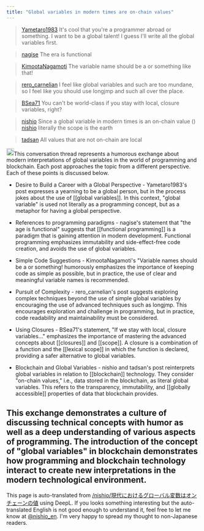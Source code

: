 ```yaml
---
title: "Global variables in modern times are on-chain values"
---
```


> [Yametaro1983](https://twitter.com/Yametaro1983/status/1775801958005411977) It's cool that you're a programmer abroad or something.
>  I want to be a global talent!
>  I guess I'll write all the global variables first.

> [nagise](https://twitter.com/nagise/status/1775802507241152792) The era is functional

> [KimootaNagamoti](https://twitter.com/KimootaNagamoti/status/1776028356435476835) The variable name should be a or something like that!

> [rero_carnelian](https://twitter.com/rero_carnelian/status/1776241524231356500) I feel like global variables and such are too mundane, so I feel like you should use longjmp and such all over the place.

> [BSea71](https://twitter.com/BSea71/status/1775820524922544352) You can't be world-class if you stay with local, closure variables, right?

> [nishio](https://twitter.com/nishio/status/1776103838686024178) Since a global variable in modern times is an on-chain value ()
> [nishio](https://twitter.com/nishio/status/1776104221848564101) literally the scope is the earth

> [tadsan](https://twitter.com/tadsan/status/1776106078822154242) All values that are not on-chain are local

<img src='https://scrapbox.io/api/pages/nishio-en/gpt/icon' alt='gpt.icon' height="19.5"/>This conversation thread represents a humorous exchange about modern interpretations of global variables in the world of programming and blockchain. Each post approaches the topic from a different perspective. Each of these points is discussed below.

- Desire to Build a Career with a Global Perspective - Yametaro1983's post expresses a yearning to be a global person, but in the process jokes about the use of [[global variables]]. In this context, "global variable" is used not literally as a programming concept, but as a metaphor for having a global perspective.

- References to programming paradigms - nagise's statement that "the age is functional" suggests that [[functional programming]] is a paradigm that is gaining attention in modern development. Functional programming emphasizes immutability and side-effect-free code creation, and avoids the use of global variables.

- Simple Code Suggestions - KimootaNagamoti's "Variable names should be a or something! humorously emphasizes the importance of keeping code as simple as possible, but in practice, the use of clear and meaningful variable names is recommended.

- Pursuit of Complexity - rero_carnelian's post suggests exploring complex techniques beyond the use of simple global variables by encouraging the use of advanced techniques such as longjmp. This encourages exploration and challenge in programming, but in practice, code readability and maintainability must be considered.

- Using Closures - BSea71's statement, "If we stay with local, closure variables..." emphasizes the importance of mastering the advanced concepts about [[closures]] and [[scope]]. A closure is a combination of a function and the [[lexical scope]] in which the function is declared, providing a safer alternative to global variables.

- Blockchain and Global Variables - nishio and tadsan's post reinterprets global variables in relation to [[blockchain]] technology. They consider "on-chain values," i.e., data stored in the blockchain, as literal global variables. This refers to the transparency, immutability, and [[globally accessible]] properties of data that blockchain provides.

This exchange demonstrates a culture of discussing technical concepts with humor as well as a deep understanding of various aspects of programming. The introduction of the concept of "global variables" in blockchain demonstrates how programming and blockchain technology interact to create new interpretations in the modern technological environment.
---
This page is auto-translated from [/nishio/現代におけるグローバル変数はオンチェーンの値](https://scrapbox.io/nishio/現代におけるグローバル変数はオンチェーンの値) using DeepL. If you looks something interesting but the auto-translated English is not good enough to understand it, feel free to let me know at [@nishio_en](https://twitter.com/nishio_en). I'm very happy to spread my thought to non-Japanese readers.